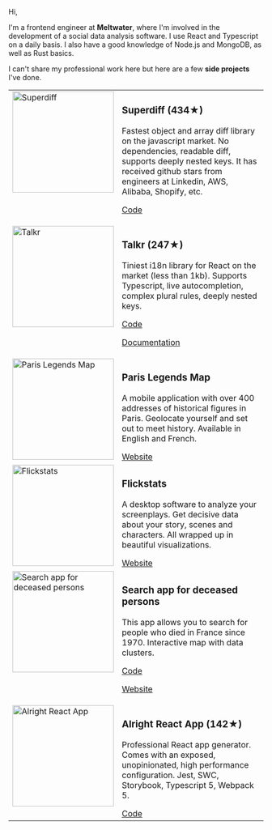 Hi,

I'm a frontend engineer at <b>Meltwater</b>, where I'm involved in the development of a social data analysis software. I use React and Typescript on a daily basis. I also have a good knowledge of Node.js and MongoDB, as well as Rust basics.

I can't share my professional work here but here are a few <b>side projects</b> I've done.

<table>
 
   <tr>
    <td valign="top"><img alt="Superdiff"  src="https://user-images.githubusercontent.com/43271780/209532864-24d7449e-1185-4810-9423-be5df1fe877f.png" height="200"></td>
    <td valign="top">
     <h3>Superdiff (434★)</h3>
     <p>Fastest object and array diff library on the javascript market. No dependencies, readable diff, supports deeply nested keys. It has received github stars from engineers at Linkedin, AWS, Alibaba, Shopify, etc.</p>
     <p><a href="https://github.com/DoneDeal0/superdiff">Code</a></p>
     </td>
  </tr>
 
 <tr>
    <td valign="top"><img alt="Talkr" src="https://user-images.githubusercontent.com/43271780/152165564-d129240d-e3d1-4643-beb5-f854699bf88c.png" height="200" style="object-fit: contain;"></td>
    <td valign="top">
     <h3>Talkr (247★)</h3>
     <p>Tiniest i18n library for React on the market (less than 1kb). Supports Typescript, live autocompletion, complex plural rules, deeply nested keys.</p>
      <a href="https://github.com/DoneDeal0/Talkr">Code</a>
       <p><a href="https://talkr-documentation.netlify.app/docs/intro">Documentation</a></p>
     </td>
  </tr>
  
 <tr>
    <td valign="top"><img  alt="Paris Legends Map" src="https://github.com/DoneDeal0/roaring-twenties-studio/assets/43271780/aa5d4193-519e-4dcd-9666-558167de4c09" height="200"></td>
    <td valign="top">
     <h3>Paris Legends Map</h3>
     <p>A mobile application with over 400 addresses of historical figures in Paris. Geolocate yourself and set out to meet history. Available in English and French.</p>
      <a href="https://paris-legends-map.roaring-twenties-studio.com">Website</a>
     </td>
  </tr>

   <tr>
    <td valign="top"><img alt="Flickstats" src="https://github.com/DoneDeal0/roaring-twenties-studio/assets/43271780/e79dc030-792e-46dd-9fc1-4384c7c04bbe" height="200" alt="Image description" style="object-fit: cover;"></td>
    <td valign="top">
     <h3>Flickstats</h3>
     <p>A desktop software to analyze your screenplays. Get decisive data about your story, scenes and characters. All wrapped up in beautiful visualizations.</p>
      <a href="https://flickstats.roaring-twenties-studio.com">Website</a>
     </td>
  </tr>
 
  <tr>
    <td valign="top"><img alt="Search app for deceased persons" src="https://user-images.githubusercontent.com/43271780/159786562-6906987f-6ded-4a8b-a9bc-205f2ea93601.png" height="200"></td>
    <td valign="top">
     <h3>Search app for deceased persons</h3>
     <p>This app allows you to search for people who died in France since 1970. Interactive map with data clusters.</p>
      <a href="https://github.com/DoneDeal0/morts-autour-de-vous">Code</a>
      <p><a href="https://recherche-personnes-decedees.netlify.app/">Website</a></p>
     </td>
  </tr>
  
<tr>
    <td valign="top"><img height="200" alt="Alright React App" src="https://user-images.githubusercontent.com/43271780/233714020-52d818b3-5080-4b54-b328-b68832661fc3.png"></td>
    <td valign="top">
     <h3>Alright React App (142★)</h3>
     <p>Professional React app generator. Comes with an exposed, unopinionated, high performance configuration. Jest, SWC, Storybook, Typescript 5, Webpack 5.</p>
      <a href="https://github.com/DoneDeal0/alright-react-app">Code</a>
     </td>
  </tr>
 
</table>

